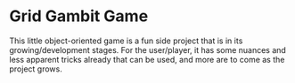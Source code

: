 # Grid Gambit Game

This little object-oriented game is a fun side project that is in its growing/development stages. For the user/player, it has some nuances and less apparent tricks already that can be used, and more are to come as the project grows.
